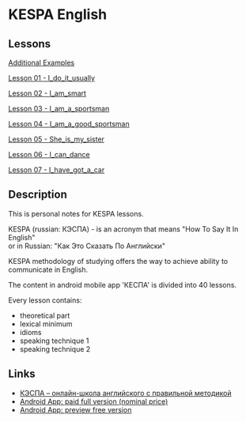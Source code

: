 # KESPA English


## Lessons

[Additional Examples](additional_examples/README.md)

[Lesson 01 - I_do_it_usually](lessons/K01_I_do_it_usually.md)

[Lesson 02 - I_am_smart](lessons/K02_I_am_smart.md)

[Lesson 03 - I_am_a_sportsman](lessons/K03_I_am_a_sportsman.md)

[Lesson 04 - I_am_a_good_sportsman](lessons/K04_I_am_a_good_sportsman.md)

[Lesson 05 - She_is_my_sister](lessons/K05_She_is_my_sister.md)

[Lesson 06 - I_can_dance](lessons/K06_I_can_dance.md)

[Lesson 07 - I_have_got_a_car](lessons/K07_I_have_got_a_car.md)


## Description

This is personal notes for KESPA lessons.

KESPA (russian: КЭСПА) - is an acronym that means "How To Say It In English"  
or in Russian: "Как Это Сказать По Английски"

KESPA methodology of studying offers the way to achieve ability to communicate in English.  

The content in android mobile app 'КЕСПА' is divided into 40 lessons.  

Every lesson contains:

* theoretical part
* lexical minimum
* idioms
* speaking technique 1
* speaking technique 2


## Links

* [КЭСПА – онлайн-школа английского с правильной методикой](https://kespa.ru/)
* [Android App: paid full version (nominal price)](https://play.google.com/store/apps/details?id=ru.kespa.androidkespa)
* [Android App: preview free version](https://play.google.com/store/apps/details?id=ru.kespa.androidkespalight&hl=ru&gl=US)
